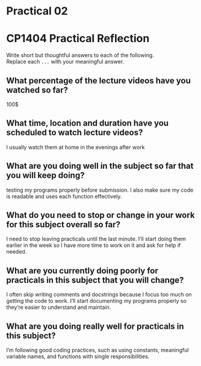 # Practical 02
# CP1404 Practical Reflection

Write short but thoughtful answers to each of the following.  
Replace each `...` with your meaningful answer.

## What percentage of the lecture videos have you watched so far?
100$

## What time, location and duration have you scheduled to watch lecture videos?

I usually watch them at home in the evenings after work

## What are you doing well in the subject so far that you will keep doing?

testing my programs properly before submission. I also make sure my code is readable and uses each function effectively.

## What do you need to stop or change in your work for this subject overall so far?

I need to stop leaving practicals until the last minute. I’ll start doing them earlier in the week so I have more time to work on it and ask for help if needed.

## What are you currently doing poorly for practicals in this subject that you will change?

I often skip writing comments and docstrings because I focus too much on getting the code to work. I’ll start documenting my programs properly so they’re easier to understand and maintain.


## What are you doing really well for practicals in this subject?

I’m following good coding practices, such as using constants, meaningful variable names, and functions with single responsibilities.
